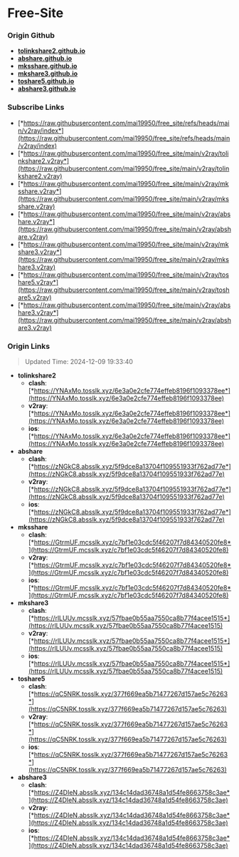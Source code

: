 # Free-Site

### Origin Github

- [**tolinkshare2.github.io**](https://github.com/tolinkshare2/tolinkshare2.github.io)
- [**abshare.github.io**](https://github.com/abshare/abshare.github.io)
- [**mksshare.github.io**](https://github.com/mksshare/mksshare.github.io)
- [**mkshare3.github.io**](https://github.com/mkshare3/mkshare3.github.io)
- [**toshare5.github.io**](https://github.com/toshare5/toshare5.github.io)
- [**abshare3.github.io**](https://github.com/abshare3/abshare3.github.io)

### Subscribe Links

- [*https://raw.githubusercontent.com/mai19950/free_site/refs/heads/main/v2ray/index*](https://raw.githubusercontent.com/mai19950/free_site/refs/heads/main/v2ray/index)
- [*https://raw.githubusercontent.com/mai19950/free_site/main/v2ray/tolinkshare2.v2ray*](https://raw.githubusercontent.com/mai19950/free_site/main/v2ray/tolinkshare2.v2ray)
- [*https://raw.githubusercontent.com/mai19950/free_site/main/v2ray/mksshare.v2ray*](https://raw.githubusercontent.com/mai19950/free_site/main/v2ray/mksshare.v2ray)
- [*https://raw.githubusercontent.com/mai19950/free_site/main/v2ray/abshare.v2ray*](https://raw.githubusercontent.com/mai19950/free_site/main/v2ray/abshare.v2ray)
- [*https://raw.githubusercontent.com/mai19950/free_site/main/v2ray/mkshare3.v2ray*](https://raw.githubusercontent.com/mai19950/free_site/main/v2ray/mkshare3.v2ray)
- [*https://raw.githubusercontent.com/mai19950/free_site/main/v2ray/toshare5.v2ray*](https://raw.githubusercontent.com/mai19950/free_site/main/v2ray/toshare5.v2ray)
- [*https://raw.githubusercontent.com/mai19950/free_site/main/v2ray/abshare3.v2ray*](https://raw.githubusercontent.com/mai19950/free_site/main/v2ray/abshare3.v2ray)

### Origin Links

> Updated Time: 2024-12-09 19:33:40

- **tolinkshare2**
  - **clash**: [*https://YNAxMo.tosslk.xyz/6e3a0e2cfe774effeb8196f1093378ee*](https://YNAxMo.tosslk.xyz/6e3a0e2cfe774effeb8196f1093378ee)
  - **v2ray**: [*https://YNAxMo.tosslk.xyz/6e3a0e2cfe774effeb8196f1093378ee*](https://YNAxMo.tosslk.xyz/6e3a0e2cfe774effeb8196f1093378ee)
  - **ios**: [*https://YNAxMo.tosslk.xyz/6e3a0e2cfe774effeb8196f1093378ee*](https://YNAxMo.tosslk.xyz/6e3a0e2cfe774effeb8196f1093378ee)
- **abshare**
  - **clash**: [*https://zNGkC8.absslk.xyz/5f9dce8a13704f109551933f762ad77e*](https://zNGkC8.absslk.xyz/5f9dce8a13704f109551933f762ad77e)
  - **v2ray**: [*https://zNGkC8.absslk.xyz/5f9dce8a13704f109551933f762ad77e*](https://zNGkC8.absslk.xyz/5f9dce8a13704f109551933f762ad77e)
  - **ios**: [*https://zNGkC8.absslk.xyz/5f9dce8a13704f109551933f762ad77e*](https://zNGkC8.absslk.xyz/5f9dce8a13704f109551933f762ad77e)
- **mksshare**
  - **clash**: [*https://GtrmUF.mcsslk.xyz/c7bf1e03cdc5f46207f7d84340520fe8*](https://GtrmUF.mcsslk.xyz/c7bf1e03cdc5f46207f7d84340520fe8)
  - **v2ray**: [*https://GtrmUF.mcsslk.xyz/c7bf1e03cdc5f46207f7d84340520fe8*](https://GtrmUF.mcsslk.xyz/c7bf1e03cdc5f46207f7d84340520fe8)
  - **ios**: [*https://GtrmUF.mcsslk.xyz/c7bf1e03cdc5f46207f7d84340520fe8*](https://GtrmUF.mcsslk.xyz/c7bf1e03cdc5f46207f7d84340520fe8)
- **mkshare3**
  - **clash**: [*https://rlLUUv.mcsslk.xyz/57fbae0b55aa7550ca8b77f4acee1515*](https://rlLUUv.mcsslk.xyz/57fbae0b55aa7550ca8b77f4acee1515)
  - **v2ray**: [*https://rlLUUv.mcsslk.xyz/57fbae0b55aa7550ca8b77f4acee1515*](https://rlLUUv.mcsslk.xyz/57fbae0b55aa7550ca8b77f4acee1515)
  - **ios**: [*https://rlLUUv.mcsslk.xyz/57fbae0b55aa7550ca8b77f4acee1515*](https://rlLUUv.mcsslk.xyz/57fbae0b55aa7550ca8b77f4acee1515)
- **toshare5**
  - **clash**: [*https://qC5NRK.tosslk.xyz/377f669ea5b71477267d157ae5c76263*](https://qC5NRK.tosslk.xyz/377f669ea5b71477267d157ae5c76263)
  - **v2ray**: [*https://qC5NRK.tosslk.xyz/377f669ea5b71477267d157ae5c76263*](https://qC5NRK.tosslk.xyz/377f669ea5b71477267d157ae5c76263)
  - **ios**: [*https://qC5NRK.tosslk.xyz/377f669ea5b71477267d157ae5c76263*](https://qC5NRK.tosslk.xyz/377f669ea5b71477267d157ae5c76263)
- **abshare3**
  - **clash**: [*https://Z4DIeN.absslk.xyz/134c14dad36748a1d54fe8663758c3ae*](https://Z4DIeN.absslk.xyz/134c14dad36748a1d54fe8663758c3ae)
  - **v2ray**: [*https://Z4DIeN.absslk.xyz/134c14dad36748a1d54fe8663758c3ae*](https://Z4DIeN.absslk.xyz/134c14dad36748a1d54fe8663758c3ae)
  - **ios**: [*https://Z4DIeN.absslk.xyz/134c14dad36748a1d54fe8663758c3ae*](https://Z4DIeN.absslk.xyz/134c14dad36748a1d54fe8663758c3ae)
